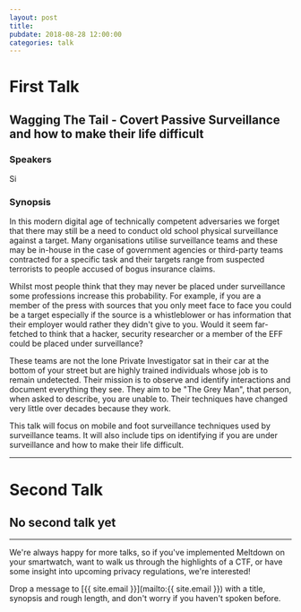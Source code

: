 ```yaml
---
layout: post
title:
pubdate: 2018-08-28 12:00:00
categories: talk
---
```


# First Talk

## Wagging The Tail - Covert Passive Surveillance and how to make their life difficult

### Speakers

Si

### Synopsis

In this modern digital age of technically competent adversaries we forget that there may still be a need to conduct old school physical surveillance against a target. Many organisations utilise surveillance teams and these may be in-house in the case of government agencies or third-party teams contracted for a specific task and their targets range from suspected terrorists to people accused of bogus insurance claims.

Whilst most people think that they may never be placed under surveillance some professions increase this probability. For example, if you are a member of the press with sources that you only meet face to face you could be a target especially if the source is a whistleblower or has information that their employer would rather they didn't give to you. Would it seem far-fetched to think that a hacker, security researcher or a member of the EFF could be placed under surveillance?

These teams are not the lone Private Investigator sat in their car at the bottom of your street but are highly trained individuals whose job is to remain undetected. Their mission is to observe and identify interactions and document everything they see. They aim to be "The Grey Man", that person, when asked to describe, you are unable to. Their techniques have changed very little over decades because they work.

This talk will focus on mobile and foot surveillance techniques used by surveillance teams. It will also include tips on identifying if you are under surveillance and how to make their life difficult.

<hr>

# Second Talk

## No second talk yet

<hr>

We're always happy for more talks, so if you've implemented Meltdown on your smartwatch,
want to walk us through the highlights of a CTF, or have some insight into upcoming privacy
regulations, we're interested!

Drop a message to [{{ site.email }}](mailto:{{ site.email }}) with a title,
synopsis and rough length, and don't worry if you haven't spoken before.

